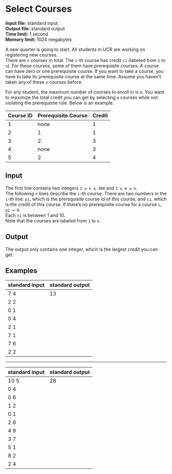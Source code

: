 # Select Courses

**Input file:** standard input  
**Output file:** standard output  
**Time limit:** 1 second  
**Memory limit:** 1024 megabytes  

A new quarter is going to start. All students in UCR are working on registering new courses.  
There are `n` courses in total. The `i`-th course has credit `ci` (labeled from `1` to `n`). For these courses, some of them have prerequisite courses. A course can have zero or one prerequisite course. If you want to take a course, you have to take its prerequisite course at the same time. Assume you haven’t taken any of these `n` courses before.

For any student, the maximum number of courses to enroll in is `m`. You want to maximize the total credit you can get by selecting `m` courses while not violating the prerequisite rule. Below is an example.


| **Course ID** | **Prerequisite Course** | **Credit** |
|-----------|---------------------|--------|
| 1         | none                | 1      |
| 2         | 1                   | 1      |
| 3         | 2                   | 3      |
| 4         | none                | 3      |
| 5         | 2                   | 4      |



## Input

The first line contains two integers `1 ≤ n ≤ 300` and `1 ≤ m ≤ n`.  
The following `n` lines describe the `i`-th course. There are two numbers in the `i`-th line: `pi`, which is the prerequisite course id of this course, and `ci`, which is the credit of this course. If there’s no prerequisite course for a course `i`, `pi = 0`.  
Each `ci` is between 1 and 10.  
Note that the courses are labeled from `1` to `n`.

## Output

The output only contains one integer, which is the largest credit you can get.

## Examples

| **standard input** | **standard output** |
|--------------------|---------------------|
| 7 4                | 13                  |
| 2 2                |                     |
| 0 1                |                     |
| 0 4                |                     |
| 2 1                |                     |
| 7 1                |                     |
| 7 6                |                     |
| 2 2                |                     |

---

| **standard input** | **standard output** |
|--------------------|---------------------|
| 10 5               | 28                  |
| 0 4                |                     |
| 0 6                |                     |
| 1 2                |                     |
| 0 1                |                     |
| 2 8                |                     |
| 4 9                |                     |
| 3 7                |                     |
| 5 1                |                     |
| 8 2                |                     |
| 2 4                |                     |
